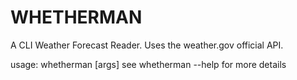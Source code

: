 # WHETHERMAN

A CLI Weather Forecast Reader. Uses the weather.gov official API.

usage: whetherman [args]
see whetherman --help for more details
